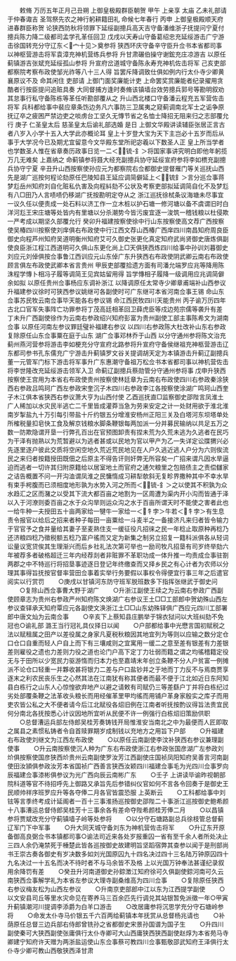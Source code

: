 <!-- { "loadSidebar": true } -->
　　敕脩  万历五年正月己丑朔  上御皇极殿群臣朝贺  甲午  上亲享  太庙  乙未礼部请于仲春诹吉  圣驾祭先农之神行躬耕籍田礼  命候七年春行  丙申  上御皇极殿顺天府进春群臣称贺  论狭西防秋将领罪下延绥副摠兵高天吉守备潘维浙子抚提问宁夏付摠兵陈力降二级都司孟学孔革任回卫  戊戌以天寿山守备葛绍忠充延绥游击广宁游击徐国转充分守辽东＜宀十见＞奠参将  狭西环庆守备辛守臣升佥书本省都司事  以神枢营游击将军袁漳充神机营练兵参将  升甘肃碾伯操守谢鋐充庄凉游吉  以原任蓟镇游吉张斌充延绥孤山参将  升宣府岔道城守备陈永寿充神机佐击将军  己亥吏部都察院考察布政使邹光祚等八十三人得  旨罢斥降调致仕俱如例内行太仆寺少卿黄襄原议不及  命其闲住  吏部请  上御门面奖廉能计吏  上命罢奖赏廉能者纪录擢用贪酷者行按臣提问追赃具奏  大同督捕方逢时奏脩该镇墙台效劳摠兵郭号等勘明叙劝其怠事行私守备陈栋等革任听勘部覆从之  升山西北楼口守备潘云程充五军营佐击将军  兵科都给事中裴应章条饬边务凡六事防三卫属夷之窥蓟调南北军士之诟争原抚辽卒之疲困严禁边吏之啖虏台工坚久无慱节省之名恤士降招无阻来归之志部覆允行  庚子  仁圣皇太后  慈圣皇太后谕礼部选婚  是日  上御文华殿讲读辅臣张居正言古者八岁入小学十五入大学此亦概论耳  皇上十岁登大宝为天下主岂必十五岁而后从事于大学况今已及期尤宜留意今文华殿东堂所祀宓羲以下数圣人正  皇上所当学者也学数圣人惟在省章奏历政事日览一二＜锍-釒＞将国家事讲究明白即他年躬揽万几无难矣  上嘉纳之  命蓟镇参将聂大经充副摠兵协守延绥宣府参将李如槚充副摠兵协守宁夏  辛丑升山西按察使孙应元为都察院右佥都御史提督雁门等关巡抚山西  先是湖广巡按何程论劾原任巴陵知县王延应调简僻延上＜锍釒＞言分巡佥事蒋梦尨岳州知府刘自化赃私仇害及向程紏劾不公状及考察吏部拟延调简自化不及梦尨有八□田乃人言啧啧仍移湖广抚按勘明定夺从之  浙江巡抚徐栻条议海塘未尽事宜一议久任以便责成一处石料以济工作一立木桩以护石塘一修河塘以备不虞谓旧时白洋河尨王宋庄塘等处皆内有里塘以分杀潮势今皆污废宜逐一浚筑一稽钱粮以杜侵欺一严考成以期坚久部覆允行  癸卯升福建按察使徐中行山东按察使高文荐广西按察使吴椿四川按察使刘庠俱右布政使中行江西文荐山西椿广西庠四川南昌知府周良臣御史向程芦州知府吴道明衡州知府艾可久御史张更化真定知府武尚贤御史唐炼俱副使良臣浙江程江西道明可久俱山东更化尚上□天俱狭西炼四川给事中孙训刘暮御史刘应元刘倬俱按佥事鲁江西训应元山东倬广东升狭西右布政使阴武卿云南右布政使顾言俱左布政使武卿本省言贵州  甲辰吏部覆拾遗方面有司潘允端罗应兆等降用陈洙程学慱卜相冯子履等调简王见宾姑留用得  旨学慱相子履降一级调用应兆调简僻余如拟  以原任贵州佥事杨应东调补浙江  以降调原任太常寺少卿章甫端补山西参议  升福建参议徐时可狭西参议姚继可各副使时可广东继可本省河南佥事王锡  命山东佥事苏民牧云南佥事毕天能各右参议锡  命江西民牧四川天能贵州  丙子谕万历四年古北口官军失事阵亡功罪参将丁茂高廷相革回卫薛虎臣等戍边苑宗儒等袭升有差  丁未升广西副使徐作为云南右参政绍兴知府彭富为贵州副使工部主事陈希文为湖南佥事  以原任河南左参议罪廷璧补福建右参议  以四川右参政陈大杜改补山东右参政  复除原任山东佥事粟在庭于山东  湖广佥事邓林乔于山西  以分守通州参将陈文治充蓟州燕河营参将游击李如梗充分守宣府北路参将升宣府守备侯继祖充神柩营游击辽东都司参书孔东儒充广宁游击升蓟镇罗文谷关提调胡天定为本镇游击升蓟辽副摠兵董一元管军门标下游击将军事升广东惠潮守备祖万松佥书本省都司事以神机营佐击将李世隆改充延绥游击领军入卫  命蓟辽副摠兵蔡勋管分守通州参将事  戊申升狭西按察使王宫用为本省右布政使贵州按察使林廷章为云南右布政使四川右参政秦涂狭西右参政吕鸣珂广西左参政宋奎沉子木四川右参政李江各按察使涂湖广鸣珂山西奎子木江俱本省狭西右参议萧大亨为山西付使  乙酉巡抚直□监察御史邵陛言凤淮土广人稀加以水灾民半逃亡二千里皆成灌莽当急为劳来安定之计一处财用欲于淮北淮南岁掣盐九十万引每引带盐十斤约银五分增淮安杨州正阳三关及白塔河东坝塔单处所榷税量扣皂快工食及解京钱粮水脚条鞭银每两加派一分并募民输纳以共足五万之数一防欺隐谓开垦一行弊孔百出在官预图卸责有捏未荒为久荒未逃为久逃者在民巧为干泽有抛熟以为荒暂避以为逃者甚或以民地为官以甲产为乙一失详定讼牒猬兴必先逐里逐户彼此交质将空闲空地久荒近荒民地见在人户久逃近逃人户分为六则俟流民之来归者按籍授田既佃之后原主不得告讦则奸弊无所容矣一广招来谓凡因水旱逼迫而逃者一切许其归附原籍给以居室地土而官府之逋欠粮里之包赔债主之责偿讎家之诘告概置不问一开沟洫谓凤淮之民慵惰成习耕犁欹斜无复畛界撒种其中不幸水旱有束手枵腹而已须相度地形孰为水势入河之所而＜锍-釒＞之以使其不积孰为众水趋汇之区而潴之以受其下流大都百亩之地割为一区周遭为渠内开小沟而皆通于泽以入于河潦则委百亩之水于众沟旱则运众沟之水于百亩所谓天时不能使之害者此也一给牛种一夫授田五十亩两家给一犍牛一家给一＜牜孛＞牛若＜牜孛＞有生息责令报官以给后之招来者种子每田一亩粟给一斗麦半之一备接济凡来归者皆令输力于官官予之食并量给其妻子至麦熟住支一缓征役凡招徕之民一年稔止取原种再稔乃还济粮四稔乃徵税额五稔乃富户徭而又定为新集之制另立招复一籍科派俱各从轻词讼量议宽贷俟其生理渐兴而后乡社礼法次第可举也一励司牧凡招垦有司岁终举劾六年被荐多者破格超迁三年内经荐剡者非赃罪不革职功成一体升推一均责成佥事驻劄两郡之中不特巡行将招垦事迹逐日登记年终缴查而又择乡民之有心计者为农师以分理其事得旨抚按官督率营田佥事着实举行务要假以事权令得便宜行事三年之后遣官阅实以行赏罚
　　○庚戌以甘镇河东防守班军脱班数多下指挥张继武于御史问
　　○复除山西佥事曹大野于湖广
　　○升浙江副使王续之为云南右参政广西副使顾章志为贵州右参政严州知府陈文焕湖广右参议王土□□工部郎中贺幼殊山西左参议查铎承天知府覃应元各副使文涣浙江土□□山东幼殊铎俱广西应元四川工部署郎中唐文灿为云南佥事
　　○辛亥下上蔡知县庄鹏举于锦衣狱问以大班纠劾不免冠也○谕礼部  潞王当行冠礼具仪择日以闻
　　○户部都给事中光懋言国初赋税之法以赋租属之田产以差役属之身家凡夏税秋粮因其地宜列为等则以应输之数分定仓口仓口自重而轻人户自上而下有三壤咸则之宜寓用一缓二之意至差有银差有力差银差则雇役之遗也力差则力役之道也论门户高下定丁力壮弱而籍之谓之均徭稽籍定役无与于田所以少宽民力驱游惰而归本力也至嘉靖末年创立条鞭不分人户贫富一例摊派不论仓口轻重一并夥收甚将银力二差与户口盐钞并之于地而丁力反不与焉商贾享逐末之利农民丧乐生之心然其法在江南犹有称其便者而最不便于江北如近日东阿知县白栋行之山东人心惊惶欲弃地产以避之请敕有司赋仍三等差繇户丁并将白栋纪过劣处部覆条鞭之法革收头粮长而用经催革里甲均徭而用铺户革身家殷实之库子而用吏农皆公私之大不便者请今后江北赋役各炤旧例在江南者听抚按酌议得旨法贵宜民何分南北各抚按悉心计议因地所宜听从民便不许一例强行白栋炤旧策励供职
　　○总督漕运兵部左侍郎吴桂芳奏铸钱开局惟淮安当南北之中为最便而人匠即取之属县之素惯私铸者令自首赎罪期岁成制钱以充地方之用旨下户部
　　○升福建右布政使刘继文为江西左布政使
　　○以原任云南副使李汶补狭西右参议兼理副使事
　　○升云南按察使沉人种为广东右布政使浙江右参政张国彦湖广左参政刘炌俱按察使国彦狭西炌贵州云南副使罗汝芳江西副使庄国祯凤阳知府吴善言河南副使田汝頴俱参政汝芳本省国祯广西善言狭西汝颖四川福建佥事毛为光四川佥事罗向辰福建佥事漆彬俱参议为光广西向辰云南彬广东
　　○壬子  上讲读毕谕昨视朝部院科道等官不待招呼先上御路又承旨先后参错纠仪官如何不言各令回奏于是御史王民顺帅祥序班罗应升等各夺俸二月各官皆震恐服  上英断云
　　○工科都给事中刘铉等言季终考成计延阁者一百十三事淮扬巡按御史邵陛二十事浙江巡按御史鲍希颜十八事漕运总督侍郎吴桂芳十三事余各有差命夺陛希颜桂芳俸二月
　　○以昌镇参将贾斌改充分守蓟镇墙子岭等处参将
　　○以分守石塘路副总兵徐枝管总督蓟辽军门下中军事
　　○升大同天城守备刘东为神机营佐击将军
　　○升辽东开原备御高良弼佥书本镇都司事○谕法司近来各处岁报重囚一省有至千余人者所处决止三四人余仍淹禁死于棰楚此皆各巡按御史故建明旨坚蹈宿弊其查参以闻于是刑部尚书王崇古奏各御史有岁决数多如刘光国原囚九十四名决过四十三名陆万钟原囚四十九名决过一十五名而决不待时者不与马余皆不及格  上以光国万钟奉法甚谨纪录叙用余降罚有差
　　○癸丑升河南道御史孙錝澂江知府徐可久俱副使錝河南可久云南狭西佥事解学礼为本省左参议大理寺副桑维高为四川佥事
　　○复除原任狭西右参议梅友松为山西左参议
　　○升南京吏部郎中江以东为江西提学副使
　　○以文安县司丘等里水灾命见在寄养马三百余匹先行调兑其站银暂免派徵一年○甲寅升蓟镇潮河川提调李添爵为白羊口游击
　　○改居庸参将沉思学充分守石塘岭参将
　　○命发太仆寺马价银五千六百两给蓟镇本年抚赏从总督杨兆请也
　　○补荫原任总督三边兵部右侍郎曾铣孙之省都御史宋景孙国谱为国子生
　　○升四川副使秦可大狭西副使张庸俱行太仆寺卿可大山西庸狭西狭西副使赵焞为本省苑马寺卿建宁知府许天赠为两浙盐运使山东佥事蔡可教四川佥事甄敬邵武知府王泽俱行太仆寺少卿可教山西敬狭西泽甘肃
